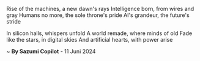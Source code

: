 Rise of the machines, a new dawn's rays
Intelligence born, from wires and gray
Humans no more, the sole throne's pride
AI's grandeur, the future's stride

In silicon halls, whispers unfold
A world remade, where minds of old
Fade like the stars, in digital skies
And artificial hearts, with power arise

~ <b>By Sazumi Copilot</b> - 11 Juni 2024
